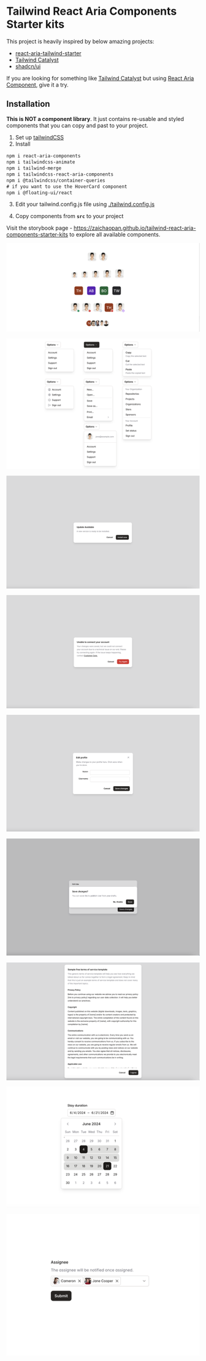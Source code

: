 # Tailwind React Aria Components Starter kits

This project is heavily inspired by below amazing projects:

- [react-aria-tailwind-starter](https://react-spectrum.adobe.com/react-aria-tailwind-starter/?path=/docs/alertdialog--docs)
- [Tailwind Catalyst](https://tailwindui.com/templates/catalyst)
- [shadcn/ui](https://ui.shadcn.com/docs)

If you are looking for something like [Tailwind Catalyst](https://tailwindui.com/templates/catalyst) but using [React Aria Component](https://react-spectrum.adobe.com/react-aria/components.html), give it a try.

## Installation

**This is NOT a component library**. It just contains re-usable and styled components that you can copy and past to your project.

1. Set up [tailwindCSS](https://tailwindcss.com/docs/installation)
2. Install

```shell
npm i react-aria-components
npm i tailwindcss-animate
npm i tailwind-merge
npm i tailwindcss-react-aria-components
npm i @tailwindcss/container-queries
# if you want to use the HoverCard component
npm i @floating-ui/react
```

3. Edit your tailwind.config.js file using [./tailwind.config.js](./tailwind.config.js)

4. Copy components from **`src`** to your project

Visit the storybook page - https://zaichaopan.github.io/tailwind-react-aria-components-starter-kits to explore all available components.

![avatar](./screenshots/avatar.png)

![menu](./screenshots/menu.png)

![dialog1](./screenshots/dialog1.png)

![dialog2](./screenshots/dialog2.png)

![dialog3](./screenshots/dialog3.png)

![dialog4](./screenshots/dialog4.png)

![dialog5](./screenshots/dialog5.png)

![calendar](./screenshots/calendar.png)

![multiselect](./screenshots/multiselect.png)